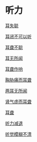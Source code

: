 # 听力[耳失聪](https://www.gmzyjc.com/search/result?wd=耳失聪)[耳闭不可以听](https://www.gmzyjc.com/search/result?wd=耳闭不可以听)[耳聋不聪](https://www.gmzyjc.com/search/result?wd=耳聋不聪)[耳无所闻](https://www.gmzyjc.com/search/result?wd=耳无所闻)[耳聋作响](https://www.gmzyjc.com/search/result?wd=耳聋作响)[胸胁痛而耳聋](https://www.gmzyjc.com/search/result?wd=胸胁痛而耳聋)[两耳无所闻](https://www.gmzyjc.com/search/result?wd=两耳无所闻)[肾气虚而耳聋](https://www.gmzyjc.com/search/result?wd=肾气虚而耳聋)[耳聋](https://www.gmzyjc.com/search/result?wd=耳聋)[听力减退](https://www.gmzyjc.com/search/result?wd=听力减退)[听觉模糊不清](https://www.gmzyjc.com/search/result?wd=听觉模糊不清)